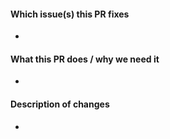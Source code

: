 #### Which issue(s) this PR fixes

-

#### What this PR does / why we need it

-

#### Description of changes

-

